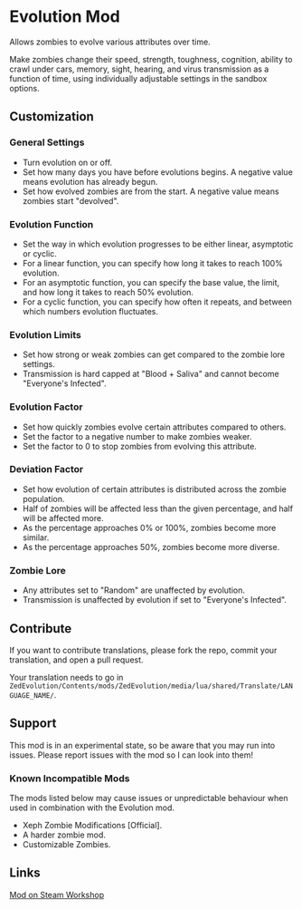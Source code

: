 # Evolution Mod

Allows zombies to evolve various attributes over time.

Make zombies change their speed, strength, toughness, cognition, ability to crawl under cars, memory, sight, hearing, and virus transmission as a function of time, using individually adjustable settings in the sandbox options.

## Customization

### General Settings

- Turn evolution on or off.
- Set how many days you have before evolutions begins. A negative value means evolution has already begun.
- Set how evolved zombies are from the start. A negative value means zombies start "devolved".

### Evolution Function

- Set the way in which evolution progresses to be either linear, asymptotic or cyclic.
- For a linear function, you can specify how long it takes to reach 100% evolution.
- For an asymptotic function, you can specify the base value, the limit, and how long it takes to reach 50% evolution.
- For a cyclic function, you can specify how often it repeats, and between which numbers evolution fluctuates.

### Evolution Limits

- Set how strong or weak zombies can get compared to the zombie lore settings.
- Transmission is hard capped at "Blood + Saliva" and cannot become "Everyone's Infected".

### Evolution Factor

- Set how quickly zombies evolve certain attributes compared to others.
- Set the factor to a negative number to make zombies weaker.
- Set the factor to 0 to stop zombies from evolving this attribute.

### Deviation Factor

- Set how evolution of certain attributes is distributed across the zombie population.
- Half of zombies will be affected less than the given percentage, and half will be affected more.
- As the percentage approaches 0% or 100%, zombies become more similar.
- As the percentage approaches 50%, zombies become more diverse.

### Zombie Lore

- Any attributes set to "Random" are unaffected by evolution.
- Transmission is unaffected by evolution if set to "Everyone's Infected".

## Contribute

If you want to contribute translations, please fork the repo, commit your translation, and open a pull request.

Your translation needs to go in `ZedEvolution/Contents/mods/ZedEvolution/media/lua/shared/Translate/LANGUAGE_NAME/`.

## Support

This mod is in an experimental state, so be aware that you may run into issues. Please report issues with the mod so I can look into them!

### Known Incompatible Mods

The mods listed below may cause issues or unpredictable behaviour when used in combination with the Evolution mod.

- Xeph Zombie Modifications [Official].
- A harder zombie mod.
- Customizable Zombies.

## Links

[Mod on Steam  Workshop](https://steamcommunity.com/sharedfiles/filedetails/?id=2729417044)

